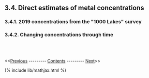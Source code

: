 ## 3.4. Direct estimates of metal concentrations

### 3.4.1. 2019 concentrations from the "1000 Lakes" survey


### 3.4.2. Changing concentrations through time


\
\
\
<<[Previous](06_statistical_relationships.html) --------- [Contents](00_intro_and_toc.html) --------- [Next](08_conclusion.html)>>

{% include lib/mathjax.html %}